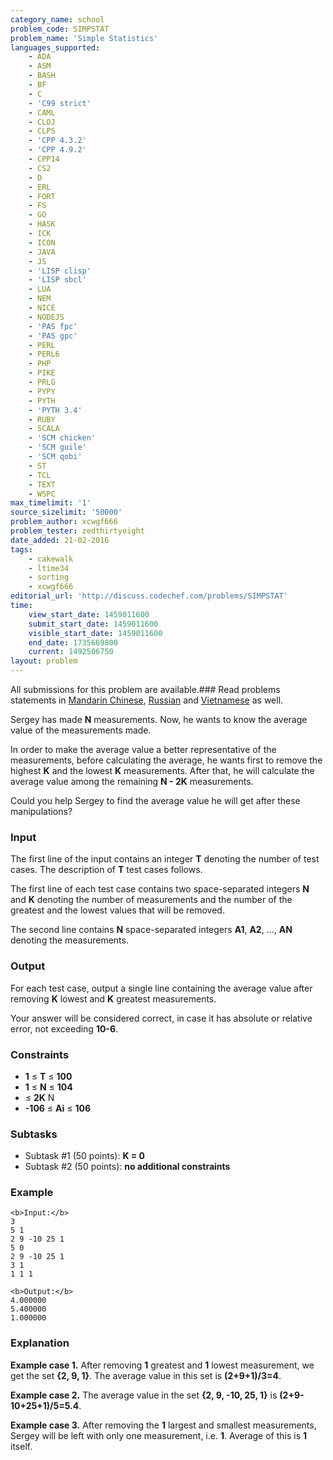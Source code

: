 ```yaml
---
category_name: school
problem_code: SIMPSTAT
problem_name: 'Simple Statistics'
languages_supported:
    - ADA
    - ASM
    - BASH
    - BF
    - C
    - 'C99 strict'
    - CAML
    - CLOJ
    - CLPS
    - 'CPP 4.3.2'
    - 'CPP 4.9.2'
    - CPP14
    - CS2
    - D
    - ERL
    - FORT
    - FS
    - GO
    - HASK
    - ICK
    - ICON
    - JAVA
    - JS
    - 'LISP clisp'
    - 'LISP sbcl'
    - LUA
    - NEM
    - NICE
    - NODEJS
    - 'PAS fpc'
    - 'PAS gpc'
    - PERL
    - PERL6
    - PHP
    - PIKE
    - PRLG
    - PYPY
    - PYTH
    - 'PYTH 3.4'
    - RUBY
    - SCALA
    - 'SCM chicken'
    - 'SCM guile'
    - 'SCM qobi'
    - ST
    - TCL
    - TEXT
    - WSPC
max_timelimit: '1'
source_sizelimit: '50000'
problem_author: xcwgf666
problem_tester: zedthirtyeight
date_added: 21-02-2016
tags:
    - cakewalk
    - ltime34
    - sorting
    - xcwgf666
editorial_url: 'http://discuss.codechef.com/problems/SIMPSTAT'
time:
    view_start_date: 1459011600
    submit_start_date: 1459011600
    visible_start_date: 1459011600
    end_date: 1735669800
    current: 1492506750
layout: problem
---
```

All submissions for this problem are available.###  Read problems statements in [Mandarin Chinese](http://www.codechef.com/download/translated/LTIME33/mandarin/SIMPSTAT.pdf), [Russian](http://www.codechef.com/download/translated/LTIME33/russian/SIMPSTAT.pdf) and [Vietnamese](http://www.codechef.com/download/translated/LTIME33/vietnamese/SIMPSTAT.pdf) as well.

Sergey has made **N** measurements. Now, he wants to know the average value of the measurements made.

In order to make the average value a better representative of the measurements, before calculating the average, he wants first to remove the highest **K** and the lowest **K** measurements. After that, he will calculate the average value among the remaining **N - 2K** measurements.

Could you help Sergey to find the average value he will get after these manipulations?

### Input

The first line of the input contains an integer **T** denoting the number of test cases. The description of **T** test cases follows.

The first line of each test case contains two space-separated integers **N** and **K** denoting the number of measurements and the number of the greatest and the lowest values that will be removed.

The second line contains **N** space-separated integers **A1**, **A2**, ..., **AN** denoting the measurements.

### Output

For each test case, output a single line containing the average value after removing **K** lowest and **K** greatest measurements.

Your answer will be considered correct, in case it has absolute or relative error, not exceeding **10-6**.

### Constraints

- **1** ≤ **T** ≤ **100**
- **1** ≤ **N** ≤ **104**
- ≤ **2K** N
- **-106** ≤ **Ai** ≤ **106**

### Subtasks

- Subtask #1 (50 points): **K = 0**
- Subtask #2 (50 points): **no additional constraints**

### Example

```
<b>Input:</b>
3
5 1
2 9 -10 25 1
5 0
2 9 -10 25 1
3 1
1 1 1

<b>Output:</b>
4.000000
5.400000
1.000000

```
### Explanation

**Example case 1.** After removing **1** greatest and **1** lowest measurement, we get the set **{2, 9, 1}**. The average value in this set is **(2+9+1)/3=4**.

**Example case 2.** The average value in the set **{2, 9, -10, 25, 1}** is **(2+9-10+25+1)/5=5.4**.

**Example case 3.** After removing the **1** largest and smallest measurements, Sergey will be left with only one measurement, i.e. **1**. Average of this is **1** itself.